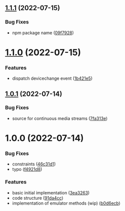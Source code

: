 ## [1.1.1](https://github.com/dyte-in/device-emulator/compare/v1.1.0...v1.1.1) (2022-07-15)


### Bug Fixes

* npm package name ([09f7928](https://github.com/dyte-in/device-emulator/commit/09f79283feb34711afec550c4ad127ebb543bdd6))

# [1.1.0](https://github.com/dyte-in/device-emulator/compare/v1.0.1...v1.1.0) (2022-07-15)


### Features

* dispatch devicechange event ([1b421e5](https://github.com/dyte-in/device-emulator/commit/1b421e50a73ceb3d50f3ed1ca89d57345d1beed9))

## [1.0.1](https://github.com/dyte-in/device-emulator/compare/v1.0.0...v1.0.1) (2022-07-14)


### Bug Fixes

* source for continuous media streams ([7fa313e](https://github.com/dyte-in/device-emulator/commit/7fa313eeca56c51eee7bba04bbcf7379779c5de0))

# 1.0.0 (2022-07-14)


### Bug Fixes

* constraints ([46c31d1](https://github.com/dyte-in/device-emulator/commit/46c31d1d7626e81ba4cfacd001ed694f1c5120ea))
* typo ([f4921d8](https://github.com/dyte-in/device-emulator/commit/f4921d8379bf28f35de15ad71b3f380be933adcf))


### Features

* basic initial implementation ([3ea3263](https://github.com/dyte-in/device-emulator/commit/3ea32638da6a20e802fc14e335e6c261705cf558))
* code structure ([91da4cc](https://github.com/dyte-in/device-emulator/commit/91da4cc35c3dc1a9f5449e77109040d011e27042))
* implementation of emulator methods (wip) ([b0d6ecb](https://github.com/dyte-in/device-emulator/commit/b0d6ecb779c0411f44b5c2bc1c810f9814cafe75))
